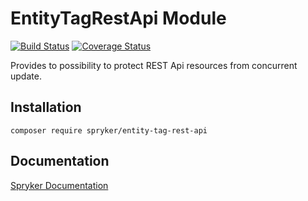 # EntityTagRestApi Module
[![Build Status](https://travis-ci.org/spryker/entity-tag-rest-api.svg)](https://travis-ci.org/spryker/entity-tag-rest-api)
[![Coverage Status](https://coveralls.io/repos/github/spryker/entity-tag-rest-api/badge.svg)](https://coveralls.io/github/spryker/entity-tag-rest-api)

Provides to possibility to protect REST Api resources from concurrent update.

## Installation

```
composer require spryker/entity-tag-rest-api
```

## Documentation

[Spryker Documentation](https://academy.spryker.com/developing_with_spryker/module_guide/modules.html)
